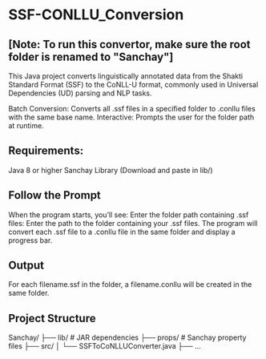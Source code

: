 # SSF-CONLLU_Conversion
## [Note: To run this convertor, make sure the root folder is renamed to "Sanchay"]
This Java project converts linguistically annotated data from the Shakti Standard Format (SSF) to the CoNLL-U format, commonly used in Universal Dependencies (UD) parsing and NLP tasks.

Batch Conversion: Converts all .ssf files in a specified folder to .conllu files with the same base name.
Interactive: Prompts the user for the folder path at runtime.

## Requirements:
Java 8 or higher
Sanchay Library (Download and paste in lib/)

## Follow the Prompt
When the program starts, you’ll see:
  Enter the folder path containing .ssf files:
Enter the path to the folder containing your .ssf files. The program will convert each .ssf file to a .conllu file in the same folder and display a progress bar.

## Output
For each filename.ssf in the folder, a filename.conllu will be created in the same folder.

## Project Structure
Sanchay/
├── lib/                # JAR dependencies
├── props/              # Sanchay property files
├── src/
│   └── SSFToCoNLLUConverter.java
├── ...
